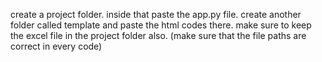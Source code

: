 create a project folder. inside that paste the app.py file. create another folder called template and paste the html codes there. make sure to keep the excel file in the project folder also. (make sure that the file paths are correct in every code)
